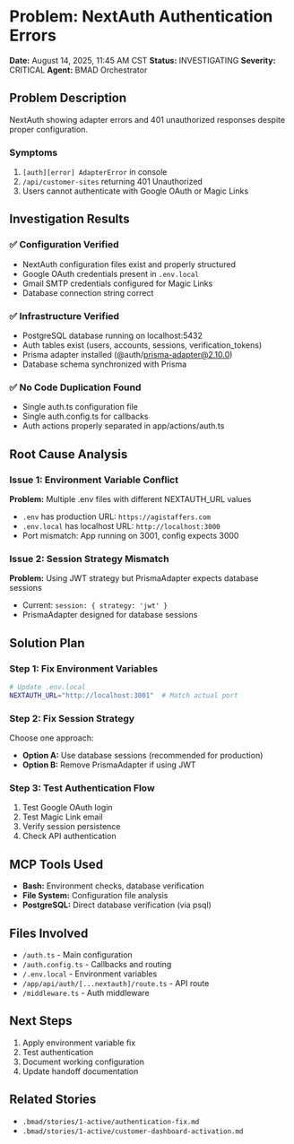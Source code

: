 # Problem: NextAuth Authentication Errors

**Date:** August 14, 2025, 11:45 AM CST
**Status:** INVESTIGATING
**Severity:** CRITICAL
**Agent:** BMAD Orchestrator

## Problem Description
NextAuth showing adapter errors and 401 unauthorized responses despite proper configuration.

### Symptoms
1. `[auth][error] AdapterError` in console
2. `/api/customer-sites` returning 401 Unauthorized
3. Users cannot authenticate with Google OAuth or Magic Links

## Investigation Results

### ✅ Configuration Verified
- NextAuth configuration files exist and properly structured
- Google OAuth credentials present in `.env.local`
- Gmail SMTP credentials configured for Magic Links
- Database connection string correct

### ✅ Infrastructure Verified
- PostgreSQL database running on localhost:5432
- Auth tables exist (users, accounts, sessions, verification_tokens)
- Prisma adapter installed (@auth/prisma-adapter@2.10.0)
- Database schema synchronized with Prisma

### ✅ No Code Duplication Found
- Single auth.ts configuration file
- Single auth.config.ts for callbacks
- Auth actions properly separated in app/actions/auth.ts

## Root Cause Analysis

### Issue 1: Environment Variable Conflict
**Problem:** Multiple .env files with different NEXTAUTH_URL values
- `.env` has production URL: `https://agistaffers.com`
- `.env.local` has localhost URL: `http://localhost:3000`
- Port mismatch: App running on 3001, config expects 3000

### Issue 2: Session Strategy Mismatch
**Problem:** Using JWT strategy but PrismaAdapter expects database sessions
- Current: `session: { strategy: 'jwt' }`
- PrismaAdapter designed for database sessions

## Solution Plan

### Step 1: Fix Environment Variables
```bash
# Update .env.local
NEXTAUTH_URL="http://localhost:3001"  # Match actual port
```

### Step 2: Fix Session Strategy
Choose one approach:
- **Option A:** Use database sessions (recommended for production)
- **Option B:** Remove PrismaAdapter if using JWT

### Step 3: Test Authentication Flow
1. Test Google OAuth login
2. Test Magic Link email
3. Verify session persistence
4. Check API authentication

## MCP Tools Used
- **Bash:** Environment checks, database verification
- **File System:** Configuration file analysis
- **PostgreSQL:** Direct database verification (via psql)

## Files Involved
- `/auth.ts` - Main configuration
- `/auth.config.ts` - Callbacks and routing
- `/.env.local` - Environment variables
- `/app/api/auth/[...nextauth]/route.ts` - API route
- `/middleware.ts` - Auth middleware

## Next Steps
1. Apply environment variable fix
2. Test authentication
3. Document working configuration
4. Update handoff documentation

## Related Stories
- `.bmad/stories/1-active/authentication-fix.md`
- `.bmad/stories/1-active/customer-dashboard-activation.md`